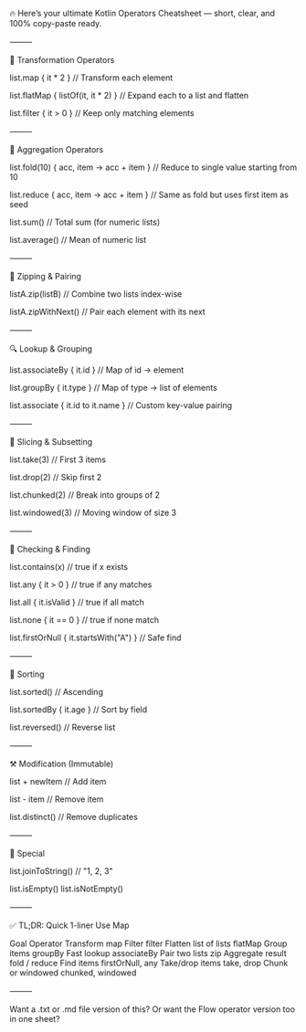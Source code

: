🔥 Here’s your ultimate Kotlin Operators Cheatsheet — short, clear, and 100% copy-paste ready.

⸻

🔁 Transformation Operators

list.map { it * 2 }
// Transform each element

list.flatMap { listOf(it, it * 2) }
// Expand each to a list and flatten

list.filter { it > 0 }
// Keep only matching elements


⸻

🧮 Aggregation Operators

list.fold(10) { acc, item -> acc + item }
// Reduce to single value starting from 10

list.reduce { acc, item -> acc + item }
// Same as fold but uses first item as seed

list.sum()
// Total sum (for numeric lists)

list.average()
// Mean of numeric list


⸻

🔗 Zipping & Pairing

listA.zip(listB)
// Combine two lists index-wise

listA.zipWithNext()
// Pair each element with its next


⸻

🔍 Lookup & Grouping

list.associateBy { it.id }
// Map of id → element

list.groupBy { it.type }
// Map of type → list of elements

list.associate { it.id to it.name }
// Custom key-value pairing


⸻

🔢 Slicing & Subsetting

list.take(3)
// First 3 items

list.drop(2)
// Skip first 2

list.chunked(2)
// Break into groups of 2

list.windowed(3)
// Moving window of size 3


⸻

🧪 Checking & Finding

list.contains(x)
// true if x exists

list.any { it > 0 }
// true if any matches

list.all { it.isValid }
// true if all match

list.none { it == 0 }
// true if none match

list.firstOrNull { it.startsWith("A") }
// Safe find


⸻

🔄 Sorting

list.sorted()
// Ascending

list.sortedBy { it.age }
// Sort by field

list.reversed()
// Reverse list


⸻

⚒️ Modification (Immutable)

list + newItem
// Add item

list - item
// Remove item

list.distinct()
// Remove duplicates


⸻

🧠 Special

list.joinToString()
// "1, 2, 3"

list.isEmpty()
list.isNotEmpty()


⸻

✅ TL;DR: Quick 1-liner Use Map

Goal	Operator
Transform	map
Filter	filter
Flatten list of lists	flatMap
Group items	groupBy
Fast lookup	associateBy
Pair two lists	zip
Aggregate result	fold / reduce
Find items	firstOrNull, any
Take/drop items	take, drop
Chunk or windowed	chunked, windowed


⸻

Want a .txt or .md file version of this? Or want the Flow operator version too in one sheet?
